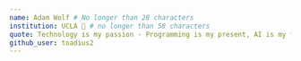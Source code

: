 ```yaml
---
name: Adam Wolf # No longer than 28 characters
institution: UCLA 🚩 # no longer than 58 characters
quote: Technology is my passion - Programming is my present, AI is my future. # no longer than 100 characters, avoid using quotes(") to guarantee the format remains the same.
github_user: toadius2
---
```

